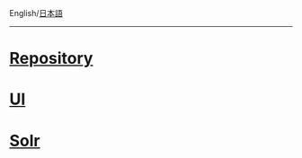 English/[日本語](https://github.com/aegif/NemakiWare/wiki/%E7%92%B0%E5%A2%83%E8%A8%AD%E5%AE%9A)
***
# [Repository](https://github.com/aegif/NemakiWare/wiki/Configuration%28Repository%29)
# [UI](https://github.com/aegif/NemakiWare/wiki/Configuration%28UI%29)
# [Solr](https://github.com/aegif/NemakiWare/wiki/Configuration%28Solr%29)